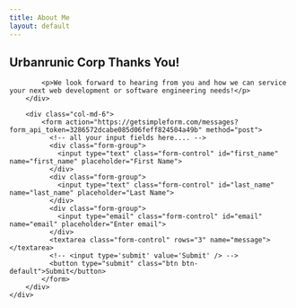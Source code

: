 ```yaml
---
title: About Me
layout: default
---
```



<div class="container about">
    <div class="row">
        <div class="col-md-6">
            <h2>Urbanrunic Corp Thanks You!</h2>

            <p>We look forward to hearing from you and how we can service your next web development or software engineering needs!</p>
        </div>

        <div class="col-md-6">
            <form action="https://getsimpleform.com/messages?form_api_token=3286572dcabe085d06feff824504a49b" method="post">
              <!-- all your input fields here.... -->
              <div class="form-group">
                <input type="text" class="form-control" id="first_name" name="first_name" placeholder="First Name">
              </div>
              <div class="form-group">
                <input type="text" class="form-control" id="last_name" name="last_name" placeholder="Last Name">
              </div>
              <div class="form-group">
                <input type="email" class="form-control" id="email" name="email" placeholder="Enter email">
              </div>
              <textarea class="form-control" rows="3" name="message"></textarea>
              <!-- <input type='submit' value='Submit' /> -->
              <button type="submit" class="btn btn-default">Submit</button>
            </form>
        </div>
    </div>
</div>

